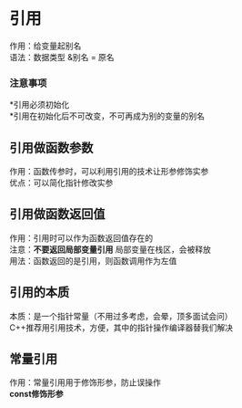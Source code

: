 # 引用
  
作用：给变量起别名  
语法：数据类型 &别名 = 原名  
  
### 注意事项
  *引用必须初始化  
  *引用在初始化后不可改变，不可再成为别的变量的别名  

## 引用做函数参数
  
作用：函数传参时，可以利用引用的技术让形参修饰实参  
优点：可以简化指针修改实参  
  
## 引用做函数返回值
  
作用：引用时可以作为函数返回值存在的  
注意：**不要返回局部变量引用**  局部变量在栈区，会被释放  
用法：函数返回的是引用，则函数调用作为左值  
  
## 引用的本质
本质：是一个指针常量（不用过多考虑，会晕，顶多面试会问）  
C++推荐用引用技术，方便，其中的指针操作编译器替我们解决  
  
## 常量引用
作用：常量引用用于修饰形参，防止误操作  
**const修饰形参**  